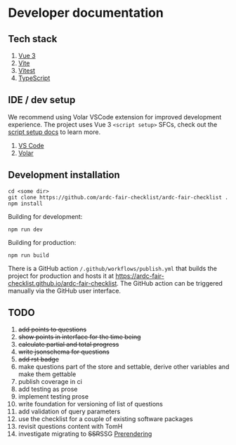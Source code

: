 # Developer documentation


## Tech stack

1. [Vue 3](https://vuejs.org/) 
1. [Vite](https://vitejs.dev/)
1. [Vitest](https://vitest.dev/)
1. [TypeScript](https://www.typescriptlang.org/)

## IDE / dev setup

We recommend using Volar VSCode extension for improved development experience. The project uses Vue 3 `<script setup>` SFCs, check out the [script setup docs](https://v3.vuejs.org/api/sfc-script-setup.html#sfc-script-setup) to learn more.

1. [VS Code](https://code.visualstudio.com/)
1. [Volar](https://marketplace.visualstudio.com/items?itemName=Vue.volar)

## Development installation

```shell
cd <some dir>
git clone https://github.com/ardc-fair-checklist/ardc-fair-checklist .
npm install
```

Building for development:

```shell
npm run dev
```

Building for production:

```shell
npm run build
```

There is a GitHub action `/.github/workflows/publish.yml` that builds the project for production and hosts it at https://ardc-fair-checklist.github.io/ardc-fair-checklist. The GitHub action can be triggered manually via the GitHub user interface.

## TODO

1. ~~add points to questions~~
1. ~~show points in interface for the time being~~
1. ~~calculate partial and total progress~~
1. ~~write jsonschema for questions~~
1. ~~add rst badge~~
1. make questions part of the store and settable, derive other variables and make them gettable
1. publish coverage in ci
1. add testing as prose
1. implement testing prose
1. write foundation for versioning of list of questions
1. add validation of query parameters
1. use the checklist for a couple of existing software packages
1. revisit questions content with TomH
1. investigate migrating to ~~SSR~~SSG [Prerendering](https://vite-plugin-ssr.com/)
